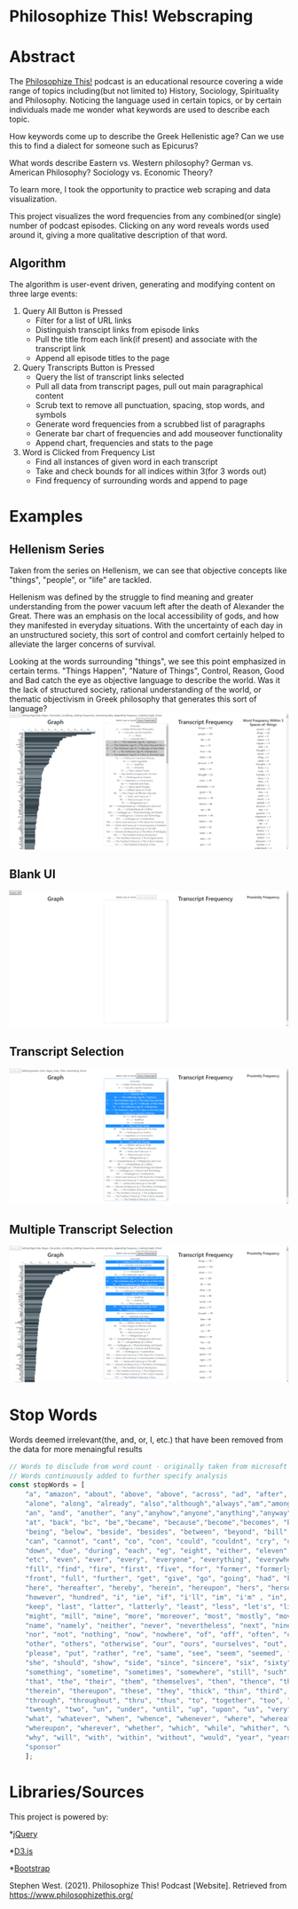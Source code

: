 # Philosophize This! Webscraping

# Abstract

The [Philosophize This!](https://www.philosophizethis.org/) podcast is an educational resource covering a wide range of topics including(but not limited to) History, Sociology, Spirituality and Philosophy. Noticing the language used in certain topics, or by certain individuals made me wonder what keywords are used to describe each topic.

How keywords come up to describe the Greek Hellenistic age? Can we use this to find a dialect for someone such as Epicurus?

What words describe Eastern vs. Western philosophy? German vs. American Philosophy? Sociology vs. Economic Theory?

To learn more, I took the opportunity to practice web scraping and data visualization.

This project visualizes the word frequencies from any combined(or single) number of podcast episodes. Clicking on any word reveals words used around it, giving a more qualitative
description of that word.

## Algorithm

The algorithm is user-event driven, generating and modifying content on three large events:

1. Query All Button is Pressed
	* Filter for a list of URL links
	* Distinguish transcipt links from episode links
	* Pull the title from each link(if present) and associate with the transcript link
	* Append all episode titles to the page
2. Query Transcripts Button is Pressed
	* Query the list of transcript links selected
	* Pull all data from transcript pages, pull out main paragraphical content
	* Scrub text to remove all punctuation, spacing, stop words, and symbols
	* Generate word frequencies from a scrubbed list of paragraphs
	* Generate bar chart of frequencies and add mouseover functionality
	* Append chart, frequencies and stats to the page
3. Word is Clicked from Frequency List
	* Find all instances of given word in each transcript
	* Take and check bounds for all indices within 3(for 3 words out)
	* Find frequency of surrounding words and append to page

# Examples

## Hellenism Series
Taken from the series on Hellenism, we can see that objective concepts like "things", "people", or "life" are tackled.

Hellenism was defined by the struggle to find meaning and greater understanding from the power vacuum left after the death of Alexander the Great. There was an emphasis on the local accessibility of gods, and how they manifested in everyday situations. With the uncertainty of each day in an unstructured society, this sort of control and comfort certainly helped to alleviate the larger concerns of survival.

Looking at the words surrounding "things", we see this point emphasized in certain terms. "Things Happen", "Nature of Things", Control, Reason, Good and Bad catch the eye as objective language to describe the world. Was it the lack of structured society, rational understanding of the world, or thematic objectivism in Greek philosophy that generates this sort of language?
<img alt="Hellenism Example" src="images/4.png">

## Blank UI
<img alt="UI Example" src="/images/1.png">

## Transcript Selection
<img alt="Selection Example" src="images/2.png">

## Multiple Transcript Selection
<img alt="Multiple Select Example" src="images/3.png">


# Stop Words

Words deemed irrelevant(the, and, or, I, etc.) that have been removed from the data for more menaingful results

```javascript
// Words to disclude from word count - originally taken from microsoft PowerBI-Visuals-WordCloud
// Words continuously added to further specify analysis
const stopWords = [ 
    "a", "amazon", "about", "above", "above", "across", "ad", "after", "afterwards", "again", "against", "all", "almost", 
    "alone", "along", "already", "also","although","always","am","among", "amongst", "amoungst", "amount",  
    "an", "and", "another", "any","anyhow","anyone","anything","anyway", "anywhere", "are", "aren't", "around", "as",  
    "at", "back", "bc", "be","became", "because","become","becomes", "becoming", "been", "before", "beforehand", "behind", 
    "being", "below", "beside", "besides", "between", "beyond", "bill", "both", "bottom","but", "by", "call", 
    "can", "cannot", "cant", "co", "con", "could", "couldnt", "cry", "de", "describe", "detail", "do", "done", "don't", 
    "down", "due", "during", "each", "eg", "eight", "either", "eleven","else", "elsewhere", "empty", "enough", "episode", 
    "etc", "even", "ever", "every", "everyone", "everything", "everywhere", "except", "few", "fifteen", "fify", 
    "fill", "find", "fire", "first", "five", "for", "former", "formerly", "forty", "found", "four", "from", 
    "front", "full", "further", "get", "give", "go", "going", "had", "has", "hasnt", "have", "he", "hello", "hence", "her", 
    "here", "hereafter", "hereby", "herein", "hereupon", "hers", "herself", "him", "himself", "his", "how",
    "however", "hundred", "i", "ie", "if", "i'll", "im", "i'm" , "in", "inc", "indeed", "interest", "into", "is", "it", "its", "it’s", "itself", "just",
    "keep", "last", "latter", "latterly", "least", "less", "let's", "like", "ltd", "made", "many", "may", "me", "meanwhile", 
    "might", "mill", "mine", "more", "moreover", "most", "mostly", "move", "much", "must", "my", "myself", 
    "name", "namely", "neither", "never", "nevertheless", "next", "nine", "no", "nobody", "none", "noone", 
    "nor", "not", "nothing", "now", "nowhere", "of", "off", "often", "on", "once", "one", "only", "onto", "or", 
    "other", "others", "otherwise", "our", "ours", "ourselves", "out", "over", "own","part", "per", "perhaps", 
    "please", "put", "rather", "re", "same", "see", "seem", "seemed", "seeming", "seems", "serious", "several", 
    "she", "should", "show", "side", "since", "sincere", "six", "sixty", "so", "some", "somehow", "someone", 
    "something", "sometime", "sometimes", "somewhere", "still", "such", "take", "ten", "than", 
    "that", "the", "their", "them", "themselves", "then", "thence", "there", "thereafter", "thereby", "therefore", 
    "therein", "thereupon", "these", "they", "thick", "thin", "third", "this", "those", "though", "three", 
    "through", "throughout", "thru", "thus", "to", "together", "too", "top", "toward", "towards", "transcript", "twelve", 
    "twenty", "two", "un", "under", "until", "up", "upon", "us", "very", "via", "was", "we", "well", "were", 
    "what", "whatever", "when", "whence", "whenever", "where", "whereafter", "whereas", "whereby", "wherein",
    "whereupon", "wherever", "whether", "which", "while", "whither", "who", "whoever", "whole", "whom", "whose", 
    "why", "will", "with", "within", "without", "would", "year", "years", "yet", "you", "your", "youre", "you're", "yours", "yourself", "yourselves", "the", "stephen", "west",
    "sponsor"
    ];

```

# Libraries/Sources

This project is powered by:

*[jQuery](https://jquery.com/)

*[D3.js](https://d3js.org/)

*[Bootstrap](https://getbootstrap.com/)

Stephen West. (2021). Philosophize This! Podcast [Website]. Retrieved from https://www.philosophizethis.org/
